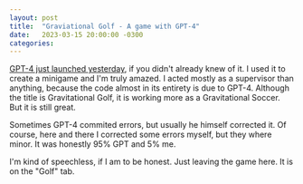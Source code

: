 ```yaml
---
layout: post
title:  "Graviational Golf - A game with GPT-4"
date:   2023-03-15 20:00:00 -0300
categories:
---
```


[GPT-4 just launched yesterday](https://openai.com/research/gpt-4), if you didn't already knew of it. I used it to
create a minigame and I'm truly amazed. I acted mostly as a supervisor than anything,
because the code almost in its entirety is due to GPT-4. Although the title is Gravitational Golf, 
it is working more as a Gravitational Soccer. But it is still great.

Sometimes GPT-4 commited errors, but usually he himself corrected it. Of course,
here and there I corrected some errors myself, but they where minor. It was honestly
95% GPT and 5% me.

I'm kind of speechless, if I am to be honest. Just leaving the game here. It is on the "Golf" tab.
